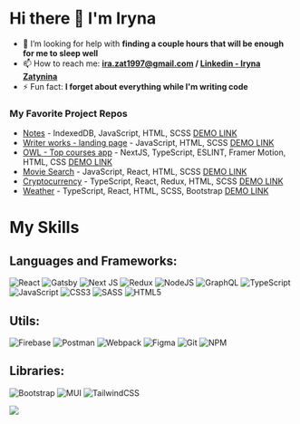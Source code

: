 # Hi there 👋 I'm Iryna

- 👯 I’m looking for help with <strong>finding a couple hours that will be enough for me to sleep well</strong>
- 📫 How to reach me: <strong><a href="mailto:ira.zat1997@gmail.com">ira.zat1997@gmail.com</a> / <a href="https://www.linkedin.com/in/iryna-zatynina-ba4713175/">Linkedin - Iryna Zatynina</a></strong>
- ⚡ Fun fact: <strong>I forget about everything while I'm writing code</strong>

### My Favorite Project Repos

* <a href="https://github.com/iryna-zatynina/notes-app">Notes</a> - IndexedDB, JavaScript, HTML, SCSS <a href="https://notes-app-5a0fa.web.app/">DEMO LINK</a>
* <a href="https://github.com/iryna-zatynina/Writer_works">Writer works - landing page</a> - JavaScript, HTML, SCSS <a href="https://writerworks-b0080.web.app/">DEMO LINK</a>
* <a href="https://github.com/iryna-zatynina/top_app">OWL - Top courses app</a> - NextJS, TypeScript, ESLINT, Framer Motion, HTML, CSS <a href="https://owl-courses-b976d.web.app/">DEMO LINK</a>
* <a href="https://github.com/iryna-zatynina/movie-search">Movie Search</a> - JavaScript, React, HTML, SCSS <a href="https://moviesearch-f8844.web.app/">DEMO LINK</a>
* <a href="https://github.com/iryna-zatynina/cryptocurrency">Cryptocurrency</a> - TypeScript, React, Redux, HTML, SCSS <a href="https://cryptocurency-f0fe9.web.app/">DEMO LINK</a>
* <a href="https://github.com/iryna-zatynina/weather">Weather</a> - TypeScript, React, HTML, SCSS, Bootstrap <a href="https://weather-10540.web.app/">DEMO LINK</a>

# My Skills

## Languages and Frameworks:

![React](https://img.shields.io/badge/react-%2320232a.svg?style=for-the-badge&logo=react&logoColor=%2361DAFB)
![Gatsby](https://img.shields.io/badge/Gatsby-%23663399.svg?style=for-the-badge&logo=gatsby&logoColor=white)
![Next JS](https://img.shields.io/badge/Next-black?style=for-the-badge&logo=next.js&logoColor=white)
![Redux](https://img.shields.io/badge/redux-%23593d88.svg?style=for-the-badge&logo=redux&logoColor=white)
![NodeJS](https://img.shields.io/badge/node.js-6DA55F?style=for-the-badge&logo=node.js&logoColor=white)
![GraphQL](https://img.shields.io/badge/-GraphQL-E10098?style=for-the-badge&logo=graphql&logoColor=white)
![TypeScript](https://shields.io/badge/TypeScript-3178C6?style=for-the-badge&logo=typescript&logoColor=white)
![JavaScript](https://img.shields.io/badge/javascript-%23323330.svg?style=for-the-badge&logo=javascript&logoColor=%23F7DF1E)
![CSS3](https://img.shields.io/badge/css3-%231572B6.svg?style=for-the-badge&logo=css3&logoColor=white)
![SASS](https://img.shields.io/badge/SASS-hotpink.svg?style=for-the-badge&logo=SASS&logoColor=white)
![HTML5](https://img.shields.io/badge/html5-%23E34F26.svg?style=for-the-badge&logo=html5&logoColor=white)

## Utils:

![Firebase](https://img.shields.io/badge/firebase-%23039BE5.svg?style=for-the-badge&logo=firebase)
![Postman](https://img.shields.io/badge/Postman-FF6C37?style=for-the-badge&logo=postman&logoColor=white)
![Webpack](https://img.shields.io/badge/webpack-%238DD6F9.svg?style=for-the-badge&logo=webpack&logoColor=black)
![Figma](https://img.shields.io/badge/figma-%23F24E1E.svg?style=for-the-badge&logo=figma&logoColor=white)
![Git](https://img.shields.io/badge/git-%23F05033.svg?style=for-the-badge&logo=git&logoColor=white)
![NPM](https://img.shields.io/badge/NPM-%23000000.svg?style=for-the-badge&logo=npm&logoColor=white)

## Libraries:

![Bootstrap](https://img.shields.io/badge/bootstrap-%23563D7C.svg?style=for-the-badge&logo=bootstrap&logoColor=white)
![MUI](https://img.shields.io/badge/MUI-%230081CB.svg?style=for-the-badge&logo=mui&logoColor=white)
![TailwindCSS](https://img.shields.io/badge/tailwindcss-%2338B2AC.svg?style=for-the-badge&logo=tailwind-css&logoColor=white)

![](https://github-profile-summary-cards.vercel.app/api/cards/profile-details?username=iryna-zatynina&theme=nord_bright)
